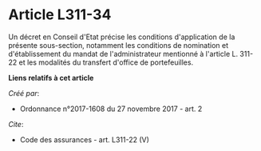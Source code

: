 # Article L311-34

Un décret en Conseil d'Etat précise les conditions d'application de la présente sous-section, notamment les conditions de
nomination et d'établissement du mandat de l'administrateur mentionné à l'article L. 311-22 et les modalités du transfert
d'office de portefeuilles.

**Liens relatifs à cet article**

_Créé par_:

  - Ordonnance n°2017-1608 du 27 novembre 2017 - art. 2

_Cite_:

  - Code des assurances - art. L311-22 (V)
